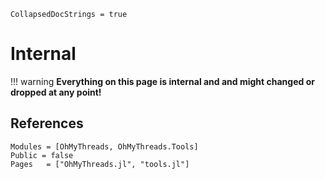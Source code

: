 ```@meta
CollapsedDocStrings = true
```

# Internal

!!! warning
    **Everything on this page is internal and and might changed or dropped at any point!**

## References

```@autodocs
Modules = [OhMyThreads, OhMyThreads.Tools]
Public = false
Pages   = ["OhMyThreads.jl", "tools.jl"]
```
